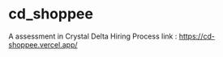 # cd_shoppee
A assessment in Crystal Delta Hiring Process
link : https://cd-shoppee.vercel.app/




